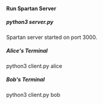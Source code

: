 #### Run Spartan Server

##### python3 server.py
Spartan server started on port 3000.

##### Alice's Terminal
python3 client.py alice

##### Bob's Terminal
python3 client.py bob
